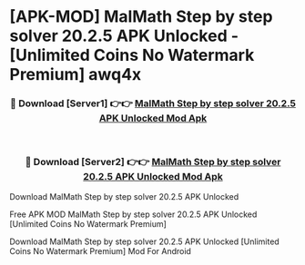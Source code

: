 # [APK-MOD] MalMath  Step by step solver 20.2.5 APK Unlocked - [Unlimited Coins No Watermark Premium] awq4x



<div align="center">
<h3>🔴 Download [Server1] 👉👉 <a href="https://momento.my/?title=MalMath__Step_by_step_solver_20.2.5_APK_Unlocked">MalMath  Step by step solver 20.2.5 APK Unlocked Mod Apk</a></h3><br>

<h3>🔴 Download [Server2] 👉👉 <a href="https://momento.my/?title=MalMath__Step_by_step_solver_20.2.5_APK_Unlocked">MalMath  Step by step solver 20.2.5 APK Unlocked Mod Apk</a></h3>
</div>



Download MalMath  Step by step solver 20.2.5 APK Unlocked 

Free APK MOD MalMath  Step by step solver 20.2.5 APK Unlocked [Unlimited Coins No Watermark Premium]

Download MalMath  Step by step solver 20.2.5 APK Unlocked [Unlimited Coins No Watermark Premium] Mod For Android
